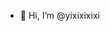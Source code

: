 - 👋 Hi, I’m @yixixixixi


<!---
yixixixixi/yixixixixi is a ✨ special ✨ repository because its `README.md` (this file) appears on your GitHub profile.
You can click the Preview link to take a look at your changes.
--->
